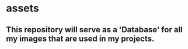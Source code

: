 # assets

## This repository will serve as a 'Database' for all my images that are used in my projects.
